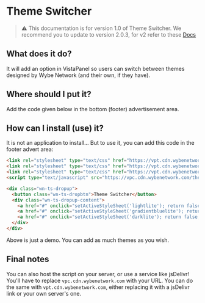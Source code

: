 # Theme Switcher
> :warning: This documentation is for version 1.0 of Theme Switcher. We recommend you to update to version 2.0.3, for v2 refer to these [Docs](/readme.md)

## What does it do?
It will add an option in VistaPanel so users can switch between themes designed by Wybe Network (and their own, if they have).

## Where should I put it?
Add the code given below in the bottom (footer) advertisement area.

## How can I install (use) it?
It is not an application to install... But to use it, you can add this code in the footer advert area:
```html
<link rel="stylesheet" type="text/css" href="https://vpt.cdn.wybenetwork.com/light-lite/styles.css" title="lightlite" />
<link rel="stylesheet" type="text/css" href="https://vpt.cdn.wybenetwork.com/gradient-blue-lite/styles.css" title="gradientbluelite" />
<link rel="stylesheet" type="text/css" href="https://vpt.cdn.wybenetwork.com/dark-lite/styles.css" title="darklite" />
<script type="text/javascript" src="https://vpc.cdn.wybenetwork.com/theme-switcher/switcher.js"></script>

<div class="wn-ts-dropup">
  <button class="wn-ts-dropbtn">Theme Switcher</button>
  <div class="wn-ts-dropup-content">
    <a href="#" onclick="setActiveStyleSheet('lightlite'); return false;">Light Lite</a>
    <a href="#" onclick="setActiveStyleSheet('gradientbluelite'); return false;">Gradient Blue Lite</a>
    <a href="#" onclick="setActiveStyleSheet('darklite'); return false;">Dark Lite</a>
  </div>
</div>
```
Above is just a demo. You can add as much themes as you wish.
  
## Final notes
You can also host the script on your server, or use a service like jsDelivr!  
You'll have to replace ``vpc.cdn.wybenetwork.com`` with your URL. You can do the same with ``vpt.cdn.wybenetwork.com``, either replacing it with a jsDelivr link or your own server's one.
